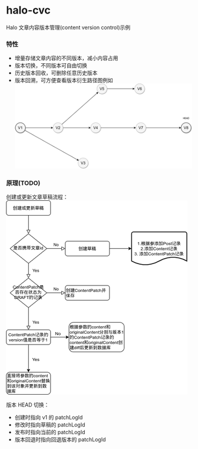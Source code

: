 # halo-cvc
Halo 文章内容版本管理(content version control)示例

### 特性
- 增量存储文章内容的不同版本，减小内容占用
- 版本切换，不同版本可自由切换
- 历史版本回收，可删除任意历史版本
- 版本回溯，可方便查看版本衍生路径图例如
![版本路径图](./docs/asserts/版本路径图.png)

### 原理(TODO)

创建或更新文章草稿流程：
![创建或更新文章草稿](./docs/asserts/创建或更新文章草稿.png)

版本 HEAD 切换：
- 创建时指向 v1 的 patchLogId
- 修改时指向草稿的 patchLogId
- 发布时指向当前的 patchLogId
- 版本回退时指向回退版本的 patchLogId
